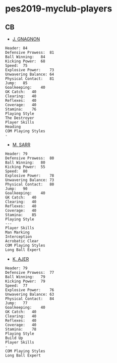 # pes2019-myclub-players
## CB
* [J. GNAGNON](http://pesdb.net/pes2019/?id=110526)
```
Header:	84
Defensive Prowess:	81
Ball Winning:	84
Kicking Power:	68
Speed:	75
Explosive Power:	73
Unwavering Balance:	64
Physical Contact:	81
Jump:	85
Goalkeeping:	40
GK Catch:	40
Clearing:	40
Reflexes:	40
Coverage:	40
Stamina:	76
Playing Style
The Destroyer
Player Skills
Heading
COM Playing Styles
-
```

* [M. SARR](http://pesdb.net/pes2019/?id=114196)
```
Header:	79
Defensive Prowess:	80
Ball Winning:	80
Kicking Power:	55
Speed:	80
Explosive Power:	78
Unwavering Balance:	73
Physical Contact:	80
Jump:	90
Goalkeeping:	40
GK Catch:	40
Clearing:	40
Reflexes:	40
Coverage:	40
Stamina:	85
Playing Style
---
Player Skills
Man Marking
Interception
Acrobatic Clear
COM Playing Styles
Long Ball Expert
```
* [K. AJER](http://pesdb.net/pes2019/?id=121422)
```
Header:	79
Defensive Prowess:	77
Ball Winning:	79
Kicking Power:	79
Speed:	77
Explosive Power:	76
Unwavering Balance:	63
Physical Contact:	84
Jump:	77
Goalkeeping:	40
GK Catch:	40
Clearing:	40
Reflexes:	40
Coverage:	40
Stamina:	78
Playing Style
Build Up
Player Skills
-
COM Playing Styles
Long Ball Expert
```



